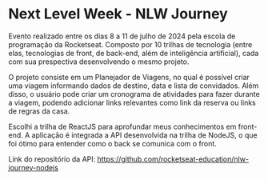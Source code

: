 # Next Level Week - NLW Journey

Evento realizado entre os dias 8 a 11 de julho de 2024 pela escola de programação da Rocketseat. Composto por 10 trilhas de tecnologia (entre elas, tecnologias de front, de back-end, além de inteligência artificial), cada com sua prespectiva desenvolvendo o mesmo projeto.

O projeto consiste em um Planejador de Viagens, no qual é possível criar uma viagem informando dados de destino, data e lista de convidados. Além disso, o usuário pode criar um cronograma de atividades para fazer durante a viagem, podendo adicionar links relevantes como link da reserva ou links de regras da casa.

Escolhi a trilha de ReactJS para aprofundar meus conhecimentos em front-end. A aplicação é integrada a API desenvolvida na trilha de NodeJS, o que foi ótimo para entender como o back se comunica com o front.

Link do repositório da API: https://github.com/rocketseat-education/nlw-journey-nodejs
